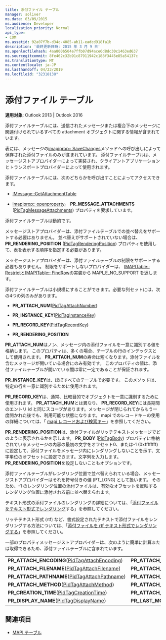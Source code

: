 ```yaml
---
title: 添付ファイル テーブル
manager: soliver
ms.date: 03/09/2015
ms.audience: Developer
localization_priority: Normal
api_type:
- COM
ms.assetid: 92a07f7b-d34c-4085-ab11-eadcd918fa1b
description: '最終更新日時: 2015 年 3 月 9 日'
ms.openlocfilehash: 4aa800b504e7ffb07d94ace6d8dc30c1463ed637
ms.sourcegitcommit: 8fe462c32b91c87911942c188f3445e85a54137c
ms.translationtype: MT
ms.contentlocale: ja-JP
ms.lasthandoff: 04/23/2019
ms.locfileid: "32318138"
---
```

# <a name="attachment-tables"></a>添付ファイル テーブル

**適用対象**: Outlook 2013 | Outlook 2016 
  
添付ファイルテーブルには、送信されたメッセージまたは複合下のメッセージに関連付けられているすべての attachment オブジェクトに関する情報が含まれています。 
  
表には、メッセージの[imapiprop:: SaveChanges](imapiprop-savechanges.md)メソッドへの呼び出しによって保存された添付ファイルのみが含まれています。 添付ファイルテーブルは、メッセージストアプロバイダーによって実装され、クライアントアプリケーションとトランスポートプロバイダーによって使用されます。 
  
添付ファイルテーブルには、次のどちらかを呼び出すことによってアクセスできます。
  
- [IMessage::GetAttachmentTable](imessage-getattachmenttable.md)
    
- [imapiprop:: openproperty](imapiprop-openproperty.md)。 **PR_MESSAGE_ATTACHMENTS** ([PidTagMessageAttachments](pidtagmessageattachments-canonical-property.md)) プロパティを要求しています。
    
添付ファイルテーブルは動的です。
  
メッセージストアプロバイダーは、添付ファイルテーブルでの並べ替えをサポートする必要はありません。 並べ替えがサポートされていない場合は、 **PR_RENDERING_POSITION** ([PidTagRenderingPosition](pidtagrenderingposition-canonical-property.md)) プロパティを使用して、表を表示する順序を指定する必要があります。
  
メッセージストアプロバイダーは、添付ファイルテーブルの制限をサポートする必要もありません。 制限をサポートしないプロバイダーは、 [IMAPITable:: Restrict](imapitable-restrict.md)と[IMAPITable:: FindRow](imapitable-findrow.md)の実装から MAPI_E_NO_SUPPORT を返します。
  
添付ファイルテーブルは小規模にすることができます。必要な列セットには、次の4つの列のみがあります。
  
- **PR_ATTACH_NUM**([PidTagAttachNumber](pidtagattachnumber-canonical-property.md)) 
    
- **PR_INSTANCE_KEY**([PidTagInstanceKey](pidtaginstancekey-canonical-property.md)) 
    
- **PR_RECORD_KEY**([PidTagRecordKey](pidtagrecordkey-canonical-property.md)) 
    
- **PR_RENDERING_POSITION**
    
 **PR_ATTACH_NUM**はノン、メッセージ内の添付ファイルを一意に識別する値を格納します。 このプロパティは、多くの場合、テーブルの行のインデックスとして使用されます。 **PR_ATTACH_NUM**の寿命は短くなります。添付ファイルを含むメッセージが開いている場合にのみ有効です。 このプロパティの値は、添付ファイルテーブルが開いている間は常に一定であることが保証されます。 
  
 **PR_INSTANCE_KEY**は、ほぼすべてのテーブルで必要です。 このメソッドは、特定の行を一意に識別するために使用されます。 
  
 **PR_RECORD_KEY**は、通常、比較目的でオブジェクトを一意に識別するために使用されます。 **PR_ATTACH_NUM**とは異なり、 **PR_RECORD_KEY**には長期間のエントリ id と同じスコープがあります。メッセージが閉じられてからもう一度開かれた後でも、利用可能な状態になります。 mapi でのレコードキーの使用の詳細については、「 [mapi レコードおよび検索キー](mapi-record-and-search-keys.md)」を参照してください。
  
 **PR_RENDERING_POSITION**は、添付ファイルがリッチテキストメッセージでどのように表示されるかを示します。 **PR_BODY** ([PidTagBody](pidtagbody-canonical-property.md)) プロパティに格納されているメッセージの内容の最初の文字をオフセット0、または-1 (0xffffffff) に設定して、添付ファイルをメッセージ内にレンダリングしないことを示す、文字単位のオフセットに設定できます。文字列を入力します。 **PR_RENDERING_POSITION**を設定しないこともオプションです。 
  
添付ファイルテーブルがレンダリング位置で並べ替えられている場合、メッセージストアプロバイダーはそれを符号付きの値 (PT_LONG) として扱います。 そのため、-1 のレンダリング位置の添付ファイルは、有効なオフセットを反映するレンダリング位置に添付される前に並べ替えられます。 
  
テキスト形式の添付ファイルのレンダリングの詳細については、「[添付ファイルをテキスト形式でレンダリング](rendering-an-attachment-in-plain-text.md)する」を参照してください。 
  
リッチテキスト形式 (rtf) など、書式設定されたテキストで添付ファイルをレンダリングする方法については、「[添付ファイルを rtf テキスト形式でレンダリングする](rendering-an-attachment-in-rtf-text.md)」を参照してください。
  
一部のプロパティメッセージストアプロバイダーは、次のように簡単に計算または取得できるため、添付ファイルテーブルに含まれています。
  
|||
|:-----|:-----|
|**PR_ATTACH_ENCODING**([PidTagAttachEncoding](pidtagattachencoding-canonical-property.md))  <br/> |**PR_ATTACH_EXTENSION**([PidTagAttachExtension](pidtagattachextension-canonical-property.md))  <br/> |
|**PR_ATTACH_FILENAME**([PidTagAttachFilename](pidtagattachfilename-canonical-property.md))  <br/> |**PR_ATTACH_LONG_FILENAME**([PidTagAttachLongFilename](pidtagattachlongfilename-canonical-property.md))  <br/> |
|**PR_ATTACH_PATHNAME**([PidTagAttachPathname](pidtagattachpathname-canonical-property.md))  <br/> |**PR_ATTACH_LONG_PATHNAME**([PidTagAttachLongPathname](pidtagattachlongpathname-canonical-property.md))  <br/> |
|**PR_ATTACH_METHOD**([PidTagAttachMethod](pidtagattachmethod-canonical-property.md))  <br/> |**PR_ATTACH_TAG**([PidTagAttachTag](pidtagattachtag-canonical-property.md))  <br/> |
|**PR_CREATION_TIME**([PidTagCreationTime](pidtagcreationtime-canonical-property.md))  <br/> |**PR_ATTACH_TRANSPORT_NAME**([PidTagAttachTransportName](pidtagattachtransportname-canonical-property.md))  <br/> |
|**PR_DISPLAY_NAME**([PidTagDisplayName](pidtagdisplayname-canonical-property.md))  <br/> |**PR_LAST_MODIFICATION_TIME**([PidTagLastModificationTime](pidtaglastmodificationtime-canonical-property.md))  <br/> |
   
## <a name="see-also"></a>関連項目

- [MAPI テーブル](mapi-tables.md)

